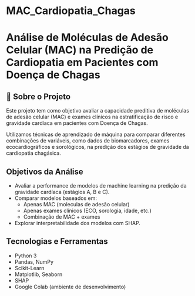 # MAC_Cardiopatia_Chagas
# Análise de Moléculas de Adesão Celular (MAC) na Predição de Cardiopatia em Pacientes com Doença de Chagas

## 🧠 Sobre o Projeto
Este projeto tem como objetivo avaliar a capacidade preditiva de moléculas de adesão celular (MAC) e exames clínicos na estratificação de risco e gravidade cardíaca em pacientes com Doença de Chagas.

Utilizamos técnicas de aprendizado de máquina para comparar diferentes combinações de variáveis, como dados de biomarcadores, exames ecocardiográficos e sorológicos, na predição dos estágios de gravidade da cardiopatia chagásica.

## Objetivos da Análise
- Avaliar a performance de modelos de machine learning na predição da gravidade cardíaca (estágios A, B e C).
- Comparar modelos baseados em:
  - Apenas MAC (moleculas de adesão celular)
  - Apenas exames clínicos (ECO, sorologia, idade, etc.)
  - Combinação de MAC + exames
- Explorar interpretabilidade dos modelos com SHAP.

## Tecnologias e Ferramentas
- Python 3
- Pandas, NumPy
- Scikit-Learn
- Matplotlib, Seaborn
- SHAP
- Google Colab (ambiente de desenvolvimento)

